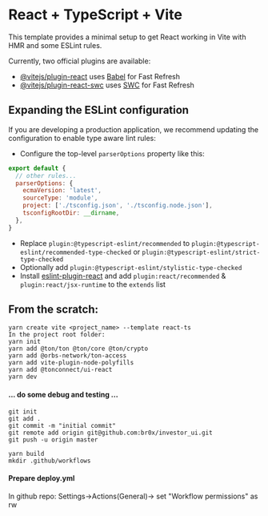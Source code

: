 # React + TypeScript + Vite

This template provides a minimal setup to get React working in Vite with HMR and some ESLint rules.

Currently, two official plugins are available:

- [@vitejs/plugin-react](https://github.com/vitejs/vite-plugin-react/blob/main/packages/plugin-react/README.md) uses [Babel](https://babeljs.io/) for Fast Refresh
- [@vitejs/plugin-react-swc](https://github.com/vitejs/vite-plugin-react-swc) uses [SWC](https://swc.rs/) for Fast Refresh

## Expanding the ESLint configuration

If you are developing a production application, we recommend updating the configuration to enable type aware lint rules:

- Configure the top-level `parserOptions` property like this:

```js
export default {
  // other rules...
  parserOptions: {
    ecmaVersion: 'latest',
    sourceType: 'module',
    project: ['./tsconfig.json', './tsconfig.node.json'],
    tsconfigRootDir: __dirname,
  },
}
```

- Replace `plugin:@typescript-eslint/recommended` to `plugin:@typescript-eslint/recommended-type-checked` or `plugin:@typescript-eslint/strict-type-checked`
- Optionally add `plugin:@typescript-eslint/stylistic-type-checked`
- Install [eslint-plugin-react](https://github.com/jsx-eslint/eslint-plugin-react) and add `plugin:react/recommended` & `plugin:react/jsx-runtime` to the `extends` list
## From the scratch:
```
yarn create vite <project_name> --template react-ts
In the project root folder:
yarn init
yarn add @ton/ton @ton/core @ton/crypto
yarn add @orbs-network/ton-access
yarn add vite-plugin-node-polyfills
yarn add @tonconnect/ui-react
yarn dev
```
#### ... do some debug and testing ...
```
git init
git add .
git commit -m "initial commit"
git remote add origin git@github.com:br0x/investor_ui.git
git push -u origin master

yarn build
mkdir .github/workflows
```
#### Prepare deploy.yml
In github repo: Settings->Actions(General)-> set "Workflow permissions" as rw
